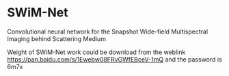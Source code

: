 # SWiM-Net
Convolutional neural network for the Snapshot Wide-field Multispectral Imaging behind Scattering Medium

Weight of SWiM-Net work could be download from the weblink  https://pan.baidu.com/s/1Ewebw08FRvGWfEBceV-1mQ and the password is 6m7x
